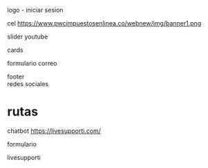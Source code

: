 



logo  - iniciar sesion




cel
https://www.pwcimpuestosenlinea.co/webnew/img/banner1.png


slider youtube


cards


formulario correo 

footer   
redes sociales

# rutas


chatbot
https://livesupporti.com/


formulario

livesupporti